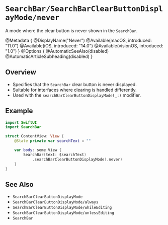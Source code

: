 # ``SearchBar/SearchBarClearButtonDisplayMode/never``

A mode where the clear button is never shown in the `SearchBar`.

@Metadata {
    @DisplayName("Never")
    @Available(macOS, introduced: "11.0")
    @Available(iOS, introduced: "14.0")
    @Available(visionOS, introduced: "1.0")
}
@Options {
    @AutomaticSeeAlso(disabled)
    @AutomaticArticleSubheading(disabled)
}

## Overview

- Specifies that the `SearchBar` clear button is never displayed.
- Suitable for interfaces where clearing is handled differently.
- Used with the `searchBarClearButtonDisplayMode(_:)` modifier.

## Example

```swift
import SwiftUI
import SearchBar

struct ContentView: View {
    @State private var searchText = ""

    var body: some View {
        SearchBar(text: $searchText)
            .searchBarClearButtonDisplayMode(.never)
    }
}
```

## See Also

- ``SearchBarClearButtonDisplayMode``
- ``SearchBarClearButtonDisplayMode/always``
- ``SearchBarClearButtonDisplayMode/whileEditing``
- ``SearchBarClearButtonDisplayMode/unlessEditing``
- ``SearchBar``

